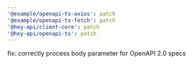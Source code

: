 ```yaml
---
'@example/openapi-ts-axios': patch
'@example/openapi-ts-fetch': patch
'@hey-api/client-core': patch
'@hey-api/openapi-ts': patch
---
```


fix: correctly process body parameter for OpenAPI 2.0 specs
